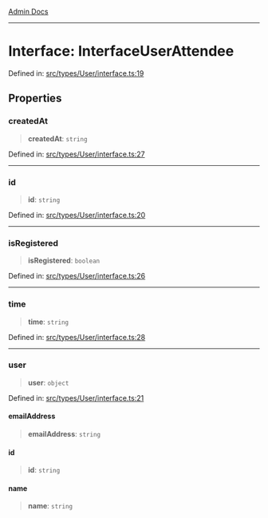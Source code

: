 [Admin Docs](/)

***

# Interface: InterfaceUserAttendee

Defined in: [src/types/User/interface.ts:19](https://github.com/PalisadoesFoundation/talawa-admin/blob/main/src/types/User/interface.ts#L19)

## Properties

### createdAt

> **createdAt**: `string`

Defined in: [src/types/User/interface.ts:27](https://github.com/PalisadoesFoundation/talawa-admin/blob/main/src/types/User/interface.ts#L27)

***

### id

> **id**: `string`

Defined in: [src/types/User/interface.ts:20](https://github.com/PalisadoesFoundation/talawa-admin/blob/main/src/types/User/interface.ts#L20)

***

### isRegistered

> **isRegistered**: `boolean`

Defined in: [src/types/User/interface.ts:26](https://github.com/PalisadoesFoundation/talawa-admin/blob/main/src/types/User/interface.ts#L26)

***

### time

> **time**: `string`

Defined in: [src/types/User/interface.ts:28](https://github.com/PalisadoesFoundation/talawa-admin/blob/main/src/types/User/interface.ts#L28)

***

### user

> **user**: `object`

Defined in: [src/types/User/interface.ts:21](https://github.com/PalisadoesFoundation/talawa-admin/blob/main/src/types/User/interface.ts#L21)

#### emailAddress

> **emailAddress**: `string`

#### id

> **id**: `string`

#### name

> **name**: `string`
